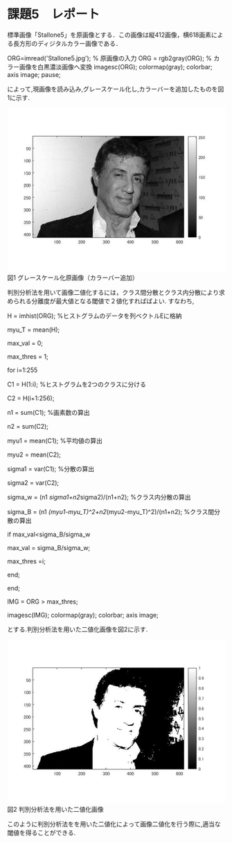 # 課題5　レポート

標準画像「Stallone5」を原画像とする．この画像は縦412画像，横618画素による長方形のディジタルカラー画像である．

ORG=imread('Stallone5.jpg'); % 原画像の入力
ORG = rgb2gray(ORG); % カラー画像を白黒濃淡画像へ変換
imagesc(ORG); colormap(gray); colorbar;  axis image;
pause;

によって,現画像を読み込み,グレースケール化し,カラーバーを追加したものを図1に示す.

![原画像](https://raw.githubusercontent.com/09ne028koya/lecture_image_processing/master/image/5001.jpg)  
図1 グレースケール化原画像（カラーバー追加）




判別分析法を用いて画像二値化するには，クラス間分散とクラス内分散により求められる分離度が最大値となる閾値で２値化すればばよい.
すなわち,

H = imhist(ORG); %ヒストグラムのデータを列ベクトルEに格納

myu_T = mean(H);

max_val = 0;

max_thres = 1;

for i=1:255

C1 = H(1:i); %ヒストグラムを2つのクラスに分ける

C2 = H(i+1:256);

n1 = sum(C1); %画素数の算出

n2 = sum(C2);

myu1 = mean(C1); %平均値の算出

myu2 = mean(C2);

sigma1 = var(C1); %分散の算出

sigma2 = var(C2);

sigma_w = (n1 *sigma1+n2*sigma2)/(n1+n2); %クラス内分散の算出

sigma_B = (n1 *(myu1-myu_T)^2+n2*(myu2-myu_T)^2)/(n1+n2); %クラス間分散の算出

if max_val<sigma_B/sigma_w

max_val = sigma_B/sigma_w;

max_thres =i;

end;

end;


IMG = ORG > max_thres;

imagesc(IMG); colormap(gray); colorbar;  axis image;



とする.判別分析法を用いた二値化画像を図2に示す.


![原画像](https://raw.githubusercontent.com/09ne028koya/lecture_image_processing/master/image/5002.jpg)  
図2 判別分析法を用いた二値化画像

このように判別分析法をを用いた二値化によって画像二値化を行う際に,適当な閾値を得ることができる.


